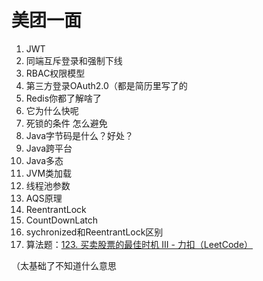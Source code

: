 # 美团一面

1. JWT
2. 同端互斥登录和强制下线
3. RBAC权限模型
4. 第三方登录OAuth2.0（都是简历里写了的
5. Redis你都了解啥了
6. 它为什么快呢
7. 死锁的条件 怎么避免
8. Java字节码是什么？好处？
9. Java跨平台
10. Java多态
11. JVM类加载
12. 线程池参数
13. AQS原理
14. ReentrantLock
15. CountDownLatch
16. sychronized和ReentrantLock区别
17. 算法题：[123. 买卖股票的最佳时机 III - 力扣（LeetCode）](https://leetcode.cn/problems/best-time-to-buy-and-sell-stock-iii/description/)

（太基础了不知道什么意思

